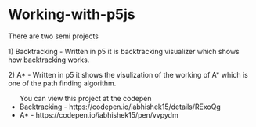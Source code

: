 # Working-with-p5js

There are two semi projects

<p> 1) Backtracking - Written in p5 it is backtracking visualizer which shows how backtracking works.</p>
<p> 2) A* - Written in p5 it shows the visulization of the working of A* which is one of the path finding algorithm.</p>
<ul> You can view this project at the codepen
    <li>Backtracking - <a>https://codepen.io/iabhishek15/details/RExoQg</a></li>
    <li>A* - <a>https://codepen.io/iabhishek15/pen/vvpydm</a></li>
</ul>
